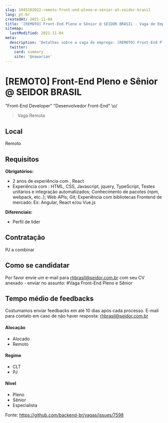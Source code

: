 ```yaml
---
slug: 1045102022-remoto-front-end-pleno-e-senior-at-seidor-brasil
lang: pt-br
createdAt: 2021-11-04
title: '[REMOTO] Front-End Pleno e Sênior @ SEIDOR BRASIL - Vaga de Emprego'
sitemap:
  lastModified: 2021-11-04
meta:
  description: 'Detalhes sobre a vaga de emprego: [REMOTO] Front-End Pleno e Sênior @ SEIDOR BRASIL'
  twitter:
    card: summary
    site: '@nawarian'
---
```


# [REMOTO] Front-End Pleno e Sênior @ SEIDOR BRASIL

"Front-End Developer" 
"Desenvolvedor Front-End" \o/

> Vaga Remota 

## Local
Remoto

## Requisitos

**Obrigatórios:**
- 2 anos de experiência com , React 
- Experiência com : HTML, CSS, Javascript, jquery, TypeScript, Testes unitários e integração automatizados; Conhecimento de pacotes (npm, webpack, etc..); Web APIs; Git;
Experiência com bibliotecas Frontend de mercado: Ex: Angular, React e/ou Vue.js

**Diferenciais:**
- Perfil de  líder

## Contratação

PJ a combinar

## Como se candidatar

Por favor envie um e-mail para  rhbrasil@seidor.com.br com seu CV anexado - enviar no assunto: #Vaga Front-End Pleno e Sênior 

## Tempo médio de feedbacks

Costumamos enviar feedbacks em até 10 dias após cada processo.
E-mail para contato em caso de não haver resposta:  rhbrasil@seidor.com.br

#### Alocação
- Alocado
- Remoto

#### Regime
- CLT
- PJ

#### Nível
- Pleno
- Sênior
- Especialista




Fonte: https://github.com/backend-br/vagas/issues/7598